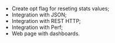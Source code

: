 - Create opt flag for reseting stats values;
- Integration with JSON;
- Integration with REST HTTP;
- Integration with Perf;
- Web page with dashboards.
